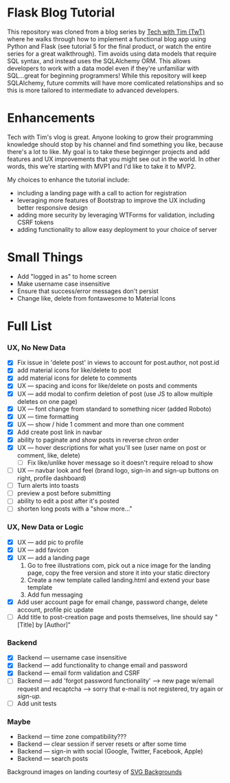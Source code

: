 # Flask Blog Tutorial

This repository was cloned from a blog series by [Tech with Tim (TwT)](https://www.youtube.com/watch?v=GQcM8wdduLI&list=PLzMcBGfZo4-nK0Pyubp7yIG0RdXp6zklu) where he walks through how to implement a functional blog app using Python and Flask (see tutorial 5 for the final product, or watch the entire series for a great walkthrough).  Tim avoids using data models that require SQL syntax, and instead uses the SQLAlchemy ORM.  This allows developers to work with a data model even if they're unfamiliar with SQL...great for beginning programmers!  While this repository will keep SQLAlchemy, future commits will have more comlicated relationships and so this is more tailored to intermediate to advanced developers.  

# Enhancements

Tech with Tim's vlog is great.  Anyone looking to grow their programming knowledge should stop by his channel and find something you like, because there's a lot to like.  My goal is to take these beginnger projects and add features and UX improvements that you might see out in the world.  In other words, this we're starting with MVP1 and I'd like to take it to MVP2.

My choices to enhance the tutorial include: 
- including a landing page with a call to action for registration
- leveraging more features of Bootstrap to improve the UX including better responsive design
- adding more security by leveraging WTForms for validation, including CSRF tokens
- adding functionality to allow easy deployment to your choice of server

# Small Things
- Add "logged in as" to home screen 
- Make username case insensitive 
- Ensure that success/error messages don't persist 
- Change like, delete from fontawesome to Material Icons

# Full List 
### UX, No New Data
- [x]  Fix issue in 'delete post' in views to account for post.author, not post.id
- [x]  add material icons for like/delete to post
- [x]  add material icons for delete to comments
- [x]  UX — spacing and icons for like/delete on posts and comments
- [x]  UX — add modal to confirm deletion of post (use JS to allow multiple deletes on one page)
- [x]  UX — font change from standard to something nicer (added Roboto)
- [x]  UX — time formatting
- [x]  UX — show / hide 1 comment and more than one comment
- [x]  Add create post link in navbar
- [x]  ability to paginate and show posts in reverse chron order
- [x]  UX — hover descriptions for what you'll see (user name on post or comment, like, delete)
    - [ ]  Fix like/unlike hover message so it doesn't require reload to show
- [ ]  UX — navbar look and feel (brand logo, sign-in and sign-up buttons on right, profile dashboard)
- [ ]  Turn alerts into toasts
- [ ]  preview a post before submitting
- [ ]  ability to edit a post after it's posted
- [ ]  shorten long posts with a "show more..."

### UX, New Data or Logic
- [x]  UX — add pic to profile
- [x]  UX — add favicon
- [x]  UX — add a landing page
    1. Go to free illustrations com, pick out a nice image for the landing page, copy the free version and store it into your static directory
    2. Create a new template called landing.html and extend your base template 
    3. Add fun messaging 
- [x]  Add user account page for email change, password change, delete account, profile pic update
- [ ]  Add title to post-creation page and posts themselves, line should say "[Title] by [Author]"

### Backend

- [x]  Backend — username case insensitive
- [x]  Backend — add functionality to change email and password
- [x]  Backend — email form validation and CSRF
- [ ]  Backend — add 'forgot password functionality' —> new page w/email request and recaptcha —> sorry that e-mail is not registered, try again or *sign-up.*
- [ ]  Add unit tests

### Maybe
- Backend — time zone compatibility???
- Backend — clear session if server resets or after some time
- Backend — sign-in with social (Google, Twitter, Facebook, Apple)
- Backend — search posts


Background images on landing courtesy of [SVG Backgrounds](https:www.svgbackgrounds.com)
